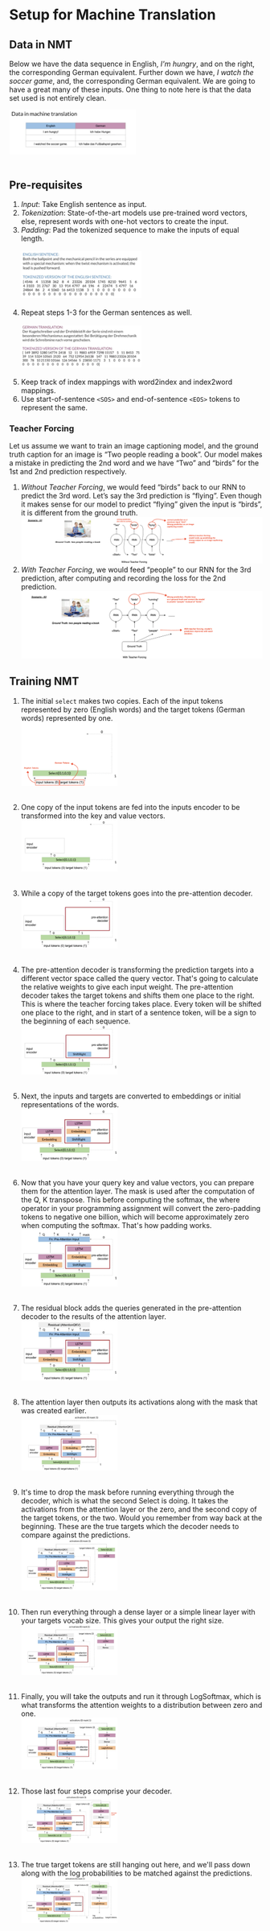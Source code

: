 # Setup for Machine Translation

## Data in NMT

Below we have the data sequence in English, *I'm hungry*, and on the right, the corresponding German equivalent. 
Further down we have, *I watch the soccer game*, and, the corresponding German equivalent. 
We are going to have a great many of these inputs. One thing to note here is that the data set used is not entirely clean.

<img src="./images/10. data in NMT.png" width="50%"></img><br><br>

## Pre-requisites

1. *Input*: Take English sentence as input.
2. *Tokenization*: State-of-the-art models use pre-trained word vectors, else, represent words with one-hot vectors to create the input.
3. *Padding*: Pad the tokenized sequence to make the inputs of equal length.<br><br>
<img src="./images/11. NMT setup-english.png" width="50%"></img><br><br>
4. Repeat steps 1-3 for the German sentences as well.<br><br>
<img src="./images/12. NMT setup - german.png" width="50%"></img><br><br>
5. Keep track of index mappings with word2index and index2word mappings.
5. Use start-of-sentence `<SOS>` and end-of-sentence `<EOS>` tokens to represent the same.

### Teacher Forcing

Let us assume we want to train an image captioning model, and the ground truth caption for an  image is “Two people reading a book”. Our model makes a mistake in predicting the 2nd word and we have “Two” and “birds” for the 1st and 2nd prediction respectively.
1. *Without Teacher Forcing*, we would feed “birds” back to our RNN to predict the 3rd word. Let’s say the 3rd prediction is “flying”. Even though it makes sense for our model to predict “flying” given the input is “birds”, it is different from the ground truth.
<br><img src="./images/13. No teacher forcing.png"></img><br>
2. *With Teacher Forcing*, we would feed “people” to our RNN for the 3rd prediction, after computing and recording the loss for the 2nd prediction.
<br><img src="./images/14. with teacher forcing.png"></img><br>

## Training NMT

1. The initial `select` makes two copies. Each of the input tokens represented by zero (English words) and the target tokens (German words) represented by one.<br>
 <img src="./images/15. step - 1.png" width="40%"></img><br><br>
 
2. One copy of the input tokens are fed into the inputs encoder to be transformed into the key and value vectors. <br>
<img src="./images/16. step - 2.png" width="40%"></img><br><br>

3. While a copy of the target tokens goes into the pre-attention decoder.<br>
<img src="./images/17. step - 3.png" width="40%"></img><br><br>

4. The pre-attention decoder is transforming the prediction targets into a different vector space called the query vector. That's going to calculate the relative weights to give each input weight. The pre-attention decoder takes the target tokens and shifts them one place to the right. This is where the teacher forcing takes place. Every token will be shifted one place to the right, and in start of a sentence token, will be a sign to the beginning of each sequence.<br> 
<img src="./images/18. step - 4.png" width="40%"></img><br><br>

5. Next, the inputs and targets are converted to embeddings or initial representations of the words.<br>
<img src="./images/19. step - 5.png" width="40%"></img><br><br>

6. Now that you have your query key and value vectors, you can prepare them for the attention layer. The mask is used after the computation of the Q, K transpose. This before computing the softmax, the where operator in your programming assignment will convert the zero-padding tokens to negative one billion, which will become approximately zero when computing the softmax. That's how padding works.<br>
<img src="./images/20. step - 6.png" width="40%"></img><br><br>

7. The residual block adds the queries generated in the pre-attention decoder to the results of the attention layer. <br>
<img src="./images/21. step - 7.png" width="40%"></img><br><br>

8. The attention layer then outputs its activations along with the mask that was created earlier. <br>
<img src="./images/22. step - 8.png" width="40%"></img><br><br>

9. It's time to drop the mask before running everything through the decoder, which is what the second Select is doing. It takes the activations from the attention layer or the zero, and the second copy of the target tokens, or the two. Would you remember from way back at the beginning. These are the true targets which the decoder needs to compare against the predictions. <br>
<img src="./images/23. step - 9.png" width="40%"></img><br><br>

10. Then run everything through a dense layer or a simple linear layer with your targets vocab size. This gives your output the right size.<br>
<img src="./images/24. step - 10.png" width="40%"></img><br><br>

11.  Finally, you will take the outputs and run it through LogSoftmax, which is what transforms the attention weights to a distribution between zero and one. <br>
<img src="./images/25. step - 11.png" width="40%"></img><br><br>

12. Those last four steps comprise your decoder.<br>
<img src="./images/26. step - 12.png" width="40%"></img><br><br>

13. The true target tokens are still hanging out here, and we'll pass down along with the log probabilities to be matched against the predictions.<br>
<img src="./images/27. step - 13.png" width="40%"></img><br><br>



 